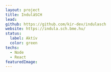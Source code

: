 ```yaml
---
layout: project
title: InduláSCH
lead:
github: https://github.com/kir-dev/indulasch
website: https://indula.sch.bme.hu/
status:
  label: Aktív
  color: green
techs:
  - Node
  - React
featuredImage:
---
```

